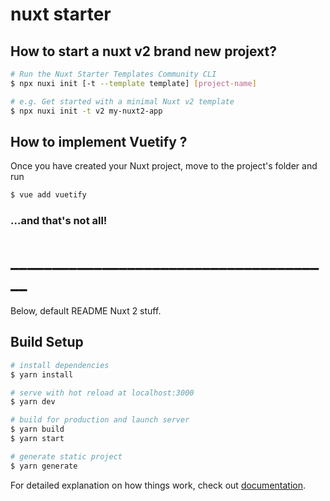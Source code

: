 # nuxt starter

## How to start a nuxt v2 brand new projext?

```bash
# Run the Nuxt Starter Templates Community CLI
$ npx nuxi init [-t --template template] [project-name] 

# e.g. Get started with a minimal Nuxt v2 template
$ npx nuxi init -t v2 my-nuxt2-app

```

## How to implement Vuetify ? 

Once you have created your Nuxt project, move to the project's folder and run
```bash
$ vue add vuetify
```

### ...and that's not all! 




# _______________________________________

Below, default README Nuxt 2 stuff.

## Build Setup

```bash
# install dependencies
$ yarn install

# serve with hot reload at localhost:3000
$ yarn dev

# build for production and launch server
$ yarn build
$ yarn start

# generate static project
$ yarn generate
```

For detailed explanation on how things work, check out [documentation](https://nuxtjs.org).
